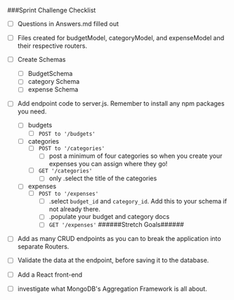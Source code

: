 ###Sprint Challenge Checklist

- [ ] Questions in Answers.md filled out
- [ ] Files created for budgetModel, categoryModel, and expenseModel and their respective routers.
- [ ]  Create Schemas
    - [ ] BudgetSchema
    - [ ] category Schema
    - [ ] expense Schema
- [ ] Add endpoint code to server.js. Remember to install any npm packages you need.
    - [ ] budgets
        - [ ] `POST to '/budgets'`
    - [ ] categories
        - [ ] `POST to '/categories'`
            - [ ] post a minimum of four categories so when you create your expenses you can assign where they go!
        - [ ] `GET '/categories'`
            - [ ] only .select the title of the categories
    - [ ] expenses
        - [ ] `POST to '/expenses'`
            - [ ] .select `budget_id` and `category_id`. Add this to your schema if not already there.
            - [ ] .populate your budget and category docs
            - [ ] `GET '/expenses'`
######Stretch Goals######
- [ ] Add as many CRUD endpoints as you can to break the application into separate Routers.
- [ ] Validate the data at the endpoint, before saving it to the database.
- [ ] Add a React front-end

- [ ] investigate what MongoDB's Aggregation Framework is all about. 
